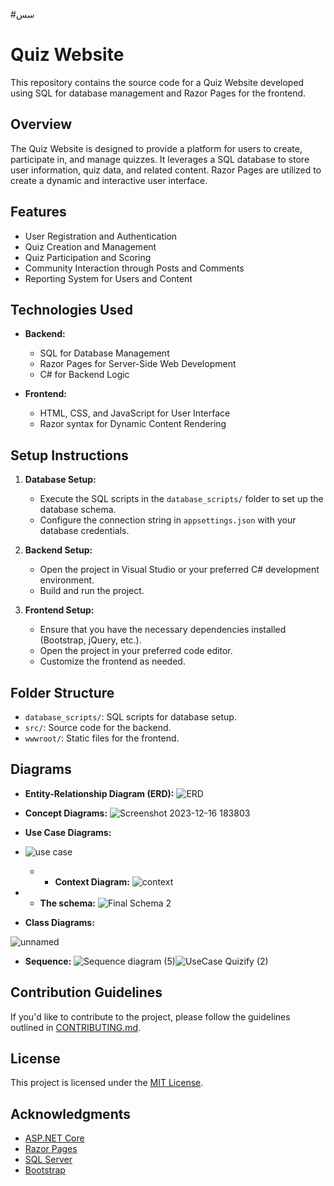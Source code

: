 
  #سس
# Quiz Website

This repository contains the source code for a Quiz Website developed using SQL for database management and Razor Pages for the frontend.

## Overview

The Quiz Website is designed to provide a platform for users to create, participate in, and manage quizzes. It leverages a SQL database to store user information, quiz data, and related content. Razor Pages are utilized to create a dynamic and interactive user interface.

## Features

- User Registration and Authentication
- Quiz Creation and Management
- Quiz Participation and Scoring
- Community Interaction through Posts and Comments
- Reporting System for Users and Content

## Technologies Used

- **Backend:**
  - SQL for Database Management
  - Razor Pages for Server-Side Web Development
  - C# for Backend Logic

- **Frontend:**
  - HTML, CSS, and JavaScript for User Interface
  - Razor syntax for Dynamic Content Rendering

## Setup Instructions

1. **Database Setup:**
   - Execute the SQL scripts in the `database_scripts/` folder to set up the database schema.
   - Configure the connection string in `appsettings.json` with your database credentials.

2. **Backend Setup:**
   - Open the project in Visual Studio or your preferred C# development environment.
   - Build and run the project.

3. **Frontend Setup:**
   - Ensure that you have the necessary dependencies installed (Bootstrap, jQuery, etc.).
   - Open the project in your preferred code editor.
   - Customize the frontend as needed.

## Folder Structure

- `database_scripts/`: SQL scripts for database setup.
- `src/`: Source code for the backend.
- `wwwroot/`: Static files for the frontend.

## Diagrams

- **Entity-Relationship Diagram (ERD):**
![ERD](https://github.com/itsamekadio/Quizify/assets/135104188/2e6f17ad-1d7f-451d-816a-139ff95c1e8f)

- **Concept Diagrams:**
 ![Screenshot 2023-12-16 183803](https://github.com/itsamekadio/Quizify/assets/135104188/75f8e756-e571-466c-8d4a-8a614a0810c5)

- **Use Case Diagrams:**
- ![use case](https://github.com/itsamekadio/Quizify/assets/135104188/f00ac136-0bd0-44df-a134-a319b37f22ba)



  - - **Context Diagram:**
 ![context](https://github.com/itsamekadio/Quizify/assets/135104188/ef58028a-22db-43a1-8432-28cfb00a580b)

- - **The schema:**
![Final Schema 2](https://github.com/itsamekadio/Quizify/assets/135104188/e3e7d15d-060e-48b4-b30c-a78939410c7f)



- **Class Diagrams:**
  
![unnamed](https://github.com/itsamekadio/Quizify/assets/135104188/f9cc0dd8-9065-48b2-91c8-739d5d93bf08)

-  **Sequence:**
![Sequence diagram (5)](https://github.com/itsamekadio/Quizify/assets/148448444/e521ea49-46c8-421e-825e-e37cfc7ae6e7)![UseCase Quizify  (2)](https://github.com/itsamekadio/Quizify/assets/148448444/47e58360-7e8c-43d3-96e0-adba1a7d2254)


## Contribution Guidelines

If you'd like to contribute to the project, please follow the guidelines outlined in [CONTRIBUTING.md](CONTRIBUTING.md).

## License

This project is licensed under the [MIT License](LICENSE).

## Acknowledgments

- [ASP.NET Core](https://docs.microsoft.com/en-us/aspnet/core/)
- [Razor Pages](https://docs.microsoft.com/en-us/aspnet/core/razor-pages/)
- [SQL Server](https://www.microsoft.com/en-us/sql-server/)
- [Bootstrap](https://getbootstrap.com/)
